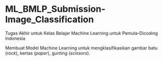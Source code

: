 # ML_BMLP_Submission-Image_Classification
Tugas Akhir untuk Kelas Belajar Machine Learning untuk Pemula-Dicoding Indonesia

Membuat Model Machine Learning untuk mengklasifikasikan gambar batu (*rock*), kertas (*paper*), gunting (*scissors*).
